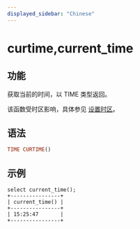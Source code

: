 ```yaml
---
displayed_sidebar: "Chinese"
---
```


# curtime,current_time

## 功能

获取当前的时间，以 TIME 类型返回。

该函数受时区影响，具体参见 [设置时区](../../../administration/management/timezone.md)。

## 语法

```Haskell
TIME CURTIME()
```

## 示例

```Plain Text
select current_time();
+----------------+
| current_time() |
+----------------+
| 15:25:47       |
+----------------+
```
